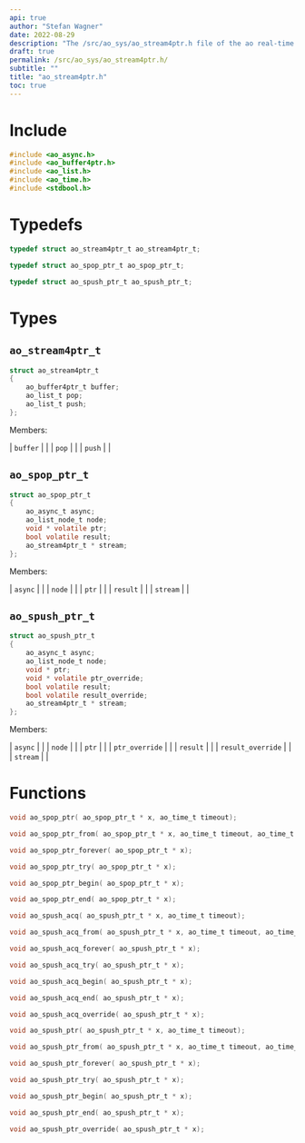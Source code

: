 ```yaml
---
api: true
author: "Stefan Wagner"
date: 2022-08-29
description: "The /src/ao_sys/ao_stream4ptr.h file of the ao real-time operating system."
draft: true
permalink: /src/ao_sys/ao_stream4ptr.h/
subtitle: ""
title: "ao_stream4ptr.h"
toc: true
---
```


# Include

```c
#include <ao_async.h>
#include <ao_buffer4ptr.h>
#include <ao_list.h>
#include <ao_time.h>
#include <stdbool.h>
```

# Typedefs

```c
typedef struct ao_stream4ptr_t ao_stream4ptr_t;
```

```c
typedef struct ao_spop_ptr_t ao_spop_ptr_t;
```

```c
typedef struct ao_spush_ptr_t ao_spush_ptr_t;
```

# Types

## `ao_stream4ptr_t`

```c
struct ao_stream4ptr_t
{
    ao_buffer4ptr_t buffer;
    ao_list_t pop;
    ao_list_t push;
};
```

Members:

| `buffer` | |
| `pop` | |
| `push` | |

## `ao_spop_ptr_t`

```c
struct ao_spop_ptr_t
{
    ao_async_t async;
    ao_list_node_t node;
    void * volatile ptr;
    bool volatile result;
    ao_stream4ptr_t * stream;
};
```

Members:

| `async` | |
| `node` | |
| `ptr` | |
| `result` | |
| `stream` | |

## `ao_spush_ptr_t`

```c
struct ao_spush_ptr_t
{
    ao_async_t async;
    ao_list_node_t node;
    void * ptr;
    void * volatile ptr_override;
    bool volatile result;
    bool volatile result_override;
    ao_stream4ptr_t * stream;
};
```

Members:

| `async` | |
| `node` | |
| `ptr` | |
| `ptr_override` | |
| `result` | |
| `result_override` | |
| `stream` | |

# Functions

```c
void ao_spop_ptr( ao_spop_ptr_t * x, ao_time_t timeout);
```

```c
void ao_spop_ptr_from( ao_spop_ptr_t * x, ao_time_t timeout, ao_time_t beginning);
```

```c
void ao_spop_ptr_forever( ao_spop_ptr_t * x);
```

```c
void ao_spop_ptr_try( ao_spop_ptr_t * x);
```

```c
void ao_spop_ptr_begin( ao_spop_ptr_t * x);
```

```c
void ao_spop_ptr_end( ao_spop_ptr_t * x);
```

```c
void ao_spush_acq( ao_spush_ptr_t * x, ao_time_t timeout);
```

```c
void ao_spush_acq_from( ao_spush_ptr_t * x, ao_time_t timeout, ao_time_t beginning);
```

```c
void ao_spush_acq_forever( ao_spush_ptr_t * x);
```

```c
void ao_spush_acq_try( ao_spush_ptr_t * x);
```

```c
void ao_spush_acq_begin( ao_spush_ptr_t * x);
```

```c
void ao_spush_acq_end( ao_spush_ptr_t * x);
```

```c
void ao_spush_acq_override( ao_spush_ptr_t * x);
```

```c
void ao_spush_ptr( ao_spush_ptr_t * x, ao_time_t timeout);
```

```c
void ao_spush_ptr_from( ao_spush_ptr_t * x, ao_time_t timeout, ao_time_t beginning);
```

```c
void ao_spush_ptr_forever( ao_spush_ptr_t * x);
```

```c
void ao_spush_ptr_try( ao_spush_ptr_t * x);
```

```c
void ao_spush_ptr_begin( ao_spush_ptr_t * x);
```

```c
void ao_spush_ptr_end( ao_spush_ptr_t * x);
```

```c
void ao_spush_ptr_override( ao_spush_ptr_t * x);
```

